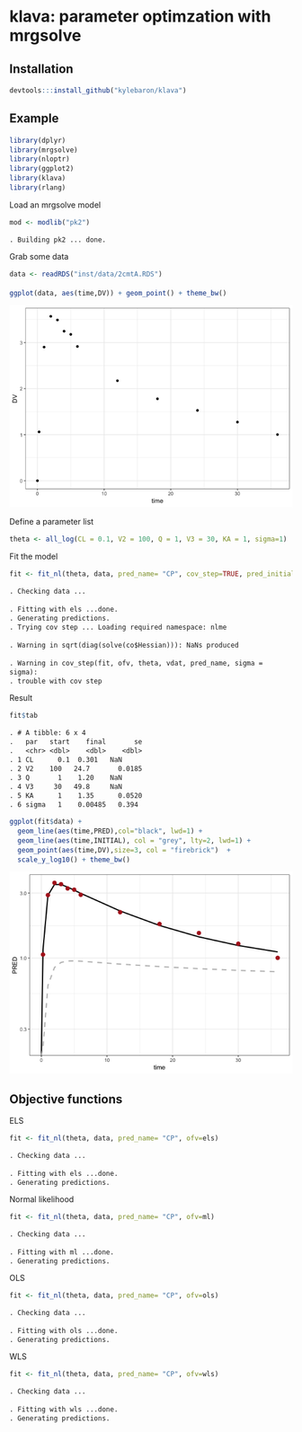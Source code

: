 klava: parameter optimzation with mrgsolve
================

## Installation

``` r
devtools:::install_github("kylebaron/klava")
```

## Example

``` r
library(dplyr)
library(mrgsolve)
library(nloptr)
library(ggplot2)
library(klava)
library(rlang)
```

Load an mrgsolve model

``` r
mod <- modlib("pk2")
```

    . Building pk2 ... done.

Grab some data

``` r
data <- readRDS("inst/data/2cmtA.RDS")

ggplot(data, aes(time,DV)) + geom_point() + theme_bw()
```

![](img/README-unnamed-chunk-5-1.png)<!-- -->

Define a parameter list

``` r
theta <- all_log(CL = 0.1, V2 = 100, Q = 1, V3 = 30, KA = 1, sigma=1)
```

Fit the
model

``` r
fit <- fit_nl(theta, data, pred_name= "CP", cov_step=TRUE, pred_initial=TRUE)
```

    . Checking data ...

    . Fitting with els ...done.
    . Generating predictions.
    . Trying cov step ... Loading required namespace: nlme

    . Warning in sqrt(diag(solve(co$Hessian))): NaNs produced

    . Warning in cov_step(fit, ofv, theta, vdat, pred_name, sigma = sigma):
    . trouble with cov step

Result

``` r
fit$tab
```

    . # A tibble: 6 x 4
    .   par   start    final       se
    .   <chr> <dbl>    <dbl>    <dbl>
    . 1 CL      0.1  0.301   NaN     
    . 2 V2    100   24.7       0.0185
    . 3 Q       1    1.20    NaN     
    . 4 V3     30   49.8     NaN     
    . 5 KA      1    1.35      0.0520
    . 6 sigma   1    0.00485   0.394

``` r
ggplot(fit$data) + 
  geom_line(aes(time,PRED),col="black", lwd=1) +
  geom_line(aes(time,INITIAL), col = "grey", lty=2, lwd=1) + 
  geom_point(aes(time,DV),size=3, col = "firebrick")  + 
  scale_y_log10() + theme_bw()
```

![](img/README-unnamed-chunk-9-1.png)<!-- -->

## Objective functions

ELS

``` r
fit <- fit_nl(theta, data, pred_name= "CP", ofv=els)
```

    . Checking data ...

    . Fitting with els ...done.
    . Generating predictions.

Normal likelihood

``` r
fit <- fit_nl(theta, data, pred_name= "CP", ofv=ml)
```

    . Checking data ...

    . Fitting with ml ...done.
    . Generating predictions.

OLS

``` r
fit <- fit_nl(theta, data, pred_name= "CP", ofv=ols)
```

    . Checking data ...

    . Fitting with ols ...done.
    . Generating predictions.

WLS

``` r
fit <- fit_nl(theta, data, pred_name= "CP", ofv=wls)
```

    . Checking data ...

    . Fitting with wls ...done.
    . Generating predictions.
